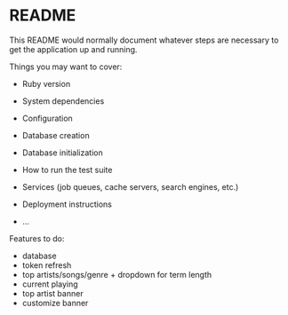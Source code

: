 # README

This README would normally document whatever steps are necessary to get the
application up and running.

Things you may want to cover:

- Ruby version

- System dependencies

- Configuration

- Database creation

- Database initialization

- How to run the test suite

- Services (job queues, cache servers, search engines, etc.)

- Deployment instructions

- ...

Features to do:

- database
- token refresh
- top artists/songs/genre + dropdown for term length
- current playing
- top artist banner
- customize banner
